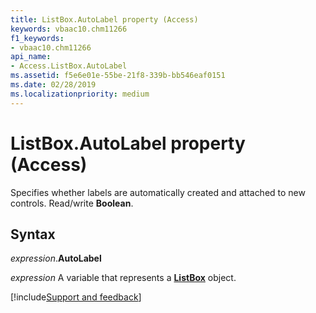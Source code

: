 ```yaml
---
title: ListBox.AutoLabel property (Access)
keywords: vbaac10.chm11266
f1_keywords:
- vbaac10.chm11266
api_name:
- Access.ListBox.AutoLabel
ms.assetid: f5e6e01e-55be-21f8-339b-bb546eaf0151
ms.date: 02/28/2019
ms.localizationpriority: medium
---
```



# ListBox.AutoLabel property (Access)

Specifies whether labels are automatically created and attached to new controls. Read/write **Boolean**.


## Syntax

_expression_.**AutoLabel**

_expression_ A variable that represents a **[ListBox](Access.ListBox.md)** object.




[!include[Support and feedback](~/includes/feedback-boilerplate.md)]